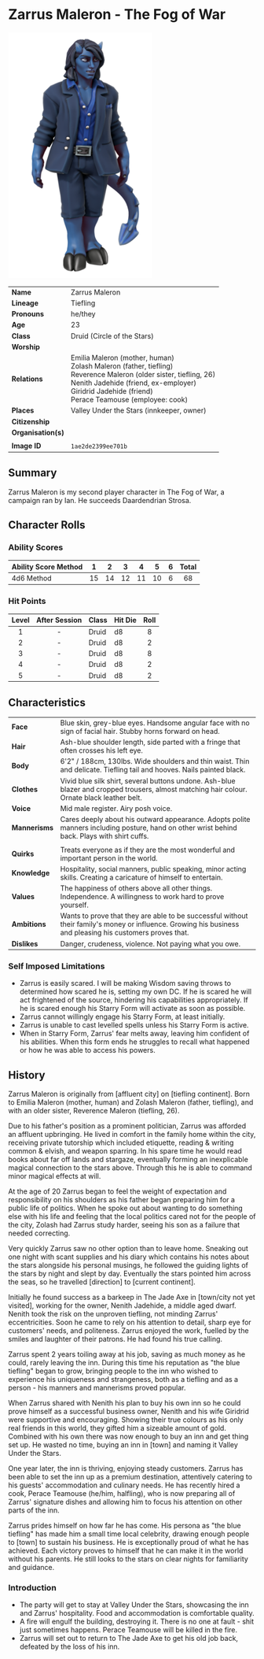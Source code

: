 # Zarrus Maleron - The Fog of War

<img src="https://raw.githubusercontent.com/jesskelsall/astarus-images/main/characters/portraits/1ae2de2399ee701b.png" height="500" />

|||
| --- | --- |
| **Name** | Zarrus Maleron | character.4
| **Lineage** | Tiefling |
| **Pronouns** | he/they |
| **Age** | 23 |
| **Class** | Druid (Circle of the Stars) |
| **Worship** | |
| **Relations** | Emilia Maleron (mother, human)<br>Zolash Maleron (father, tiefling)<br>Reverence Maleron (older sister, tiefling, 26)<br>Nenith Jadehide (friend, ex-employer)<br>Giridrid Jadehide (friend)<br>Perace Teamouse (employee: cook) |
| **Places** | Valley Under the Stars (innkeeper, owner) |
| **Citizenship** | |
| **Organisation(s)** | |
|||
| **Image ID** | `1ae2de2399ee701b` |

## Summary

Zarrus Maleron is my second player character in The Fog of War, a campaign ran by Ian. He succeeds Daardendrian Strosa.

## Character Rolls

### Ability Scores

| Ability Score Method | 1 | 2 | 3 | 4 | 5 | 6 | Total |
| --- |:---:|:---:|:---:|:---:|:---:|:---:|:---:|
| 4d6 Method | 15 | 14 | 12 | 11 | 10 | 6 | 68 |

### Hit Points

| Level | After Session | Class | Hit Die | Roll |
|:---:|:---:| --- | --- |:---:|
| 1 | - | Druid | d8 | 8 |
| 2 | - | Druid | d8 | 2 |
| 3 | - | Druid | d8 | 8 |
| 4 | - | Druid | d8 | 2 |
| 5 | - | Druid | d8 | 2 |

## Characteristics

| | |
| --- | --- |
| **Face** | Blue skin, grey-blue eyes. Handsome angular face with no sign of facial hair. Stubby horns forward on head. | characteristics.2
| **Hair** | Ash-blue shoulder length, side parted with a fringe that often crosses his left eye. |
| **Body** | 6'2" / 188cm, 130lbs. Wide shoulders and thin waist. Thin and delicate. Tiefling tail and hooves. Nails painted black. |
| **Clothes** | Vivid blue silk shirt, several buttons undone. Ash-blue blazer and cropped trousers, almost matching hair colour. Ornate black leather belt. |
| **Voice** | Mid male register. Airy posh voice. |
| **Mannerisms** | Cares deeply about his outward appearance. Adopts polite manners including posture, hand on other wrist behind back. Plays with shirt cuffs. |
| | |
| **Quirks** | Treats everyone as if they are the most wonderful and important person in the world. |
| **Knowledge** | Hospitality, social manners, public speaking, minor acting skills. Creating a caricature of himself to entertain. |
| **Values** | The happiness of others above all other things. Independence. A willingness to work hard to prove yourself. |
| **Ambitions** | Wants to prove that they are able to be successful without their family's money or influence. Growing his business and pleasing his customers proves that. |
| **Dislikes** | Danger, crudeness, violence. Not paying what you owe. |

### Self Imposed Limitations

- Zarrus is easily scared. I will be making Wisdom saving throws to determined how scared he is, setting my own DC. If he is scared he will act frightened of the source, hindering his capabilities appropriately. If he is scared enough his Starry Form will activate as soon as possible.
- Zarrus cannot willingly engage his Starry Form, at least initially.
- Zarrus is unable to cast levelled spells unless his Starry Form is active.
- When in Starry Form, Zarrus' fear melts away, leaving him confident of his abilities. When this form ends he struggles to recall what happened or how he was able to access his powers.

## History

Zarrus Maleron is originally from [affluent city] on [tiefling continent]. Born to Emilia Maleron (mother, human) and Zolash Maleron (father, tiefling), and with an older sister, Reverence Maleron (tiefling, 26).

Due to his father's position as a prominent politician, Zarrus was afforded an affluent upbringing. He lived in comfort in the family home within the city, receiving private tutorship which included etiquette, reading & writing common & elvish, and weapon sparring. In his spare time he would read books about far off lands and stargaze, eventually forming an inexplicable magical connection to the stars above. Through this he is able to command minor magical effects at will.

At the age of 20 Zarrus began to feel the weight of expectation and responsibility on his shoulders as his father began preparing him for a public life of politics. When he spoke out about wanting to do something else with his life and feeling that the local politics cared not for the people of the city, Zolash had Zarrus study harder, seeing his son as a failure that needed correcting.

Very quickly Zarrus saw no other option than to leave home. Sneaking out one night with scant supplies and his diary which contains his notes about the stars alongside his personal musings, he followed the guiding lights of the stars by night and slept by day. Eventually the stars pointed him across the seas, so he travelled [direction] to [current continent].

Initially he found success as a barkeep in The Jade Axe in [town/city not yet visited], working for the owner, Nenith Jadehide, a middle aged dwarf. Nenith took the risk on the unproven tiefling, not minding Zarrus' eccentricities. Soon he came to rely on his attention to detail, sharp eye for customers' needs, and politeness. Zarrus enjoyed the work, fuelled by the smiles and laughter of their patrons. He had found his true calling.

Zarrus spent 2 years toiling away at his job, saving as much money as he could, rarely leaving the inn. During this time his reputation as "the blue tiefling" began to grow, bringing people to the inn who wished to experience his uniqueness and strangeness, both as a tiefling and as a person - his manners and mannerisms proved popular.

When Zarrus shared with Nenith his plan to buy his own inn so he could prove himself as a successful business owner, Nenith and his wife Giridrid were supportive and encouraging. Showing their true colours as his only real friends in this world, they gifted him a sizeable amount of gold. Combined with his own there was now enough to buy an inn and get thing set up. He wasted no time, buying an inn in [town] and naming it Valley Under the Stars.

One year later, the inn is thriving, enjoying steady customers. Zarrus has been able to set the inn up as a premium destination, attentively catering to his guests' accommodation and culinary needs. He has recently hired a cook, Perace Teamouse (he/him, halfling), who is now preparing all of Zarrus' signature dishes and allowing him to focus his attention on other parts of the inn.

Zarrus prides himself on how far he has come. His persona as "the blue tiefling" has made him a small time local celebrity, drawing enough people to [town] to sustain his business. He is exceptionally proud of what he has achieved. Each victory proves to himself that he can make it in the world without his parents. He still looks to the stars on clear nights for familiarity and guidance.

### Introduction

- The party will get to stay at Valley Under the Stars, showcasing the inn and Zarrus' hospitality. Food and accommodation is comfortable quality.
- A fire will engulf the building, destroying it. There is no one at fault - shit just sometimes happens. Perace Teamouse will be killed in the fire.
- Zarrus will set out to return to The Jade Axe to get his old job back, defeated by the loss of his inn.
